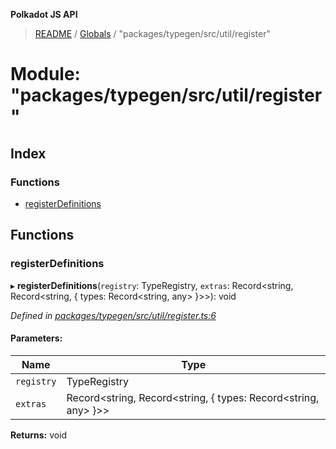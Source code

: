 **Polkadot JS API**

> [README](../README.md) / [Globals](../globals.md) / "packages/typegen/src/util/register"

# Module: "packages/typegen/src/util/register"

## Index

### Functions

* [registerDefinitions](_packages_typegen_src_util_register_.md#registerdefinitions)

## Functions

### registerDefinitions

▸ **registerDefinitions**(`registry`: TypeRegistry, `extras`: Record\<string, Record\<string, { types: Record\<string, any>  }>>): void

*Defined in [packages/typegen/src/util/register.ts:6](https://github.com/polkadot-js/api/blob/c6bc664f8/packages/typegen/src/util/register.ts#L6)*

#### Parameters:

Name | Type |
------ | ------ |
`registry` | TypeRegistry |
`extras` | Record\<string, Record\<string, { types: Record\<string, any>  }>> |

**Returns:** void
